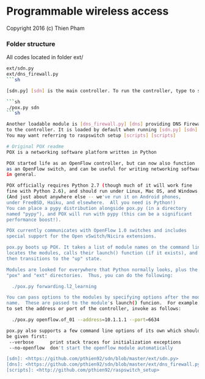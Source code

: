# Programmable wireless access

Copyright 2016 (c) Thien Pham

### Folder structure
All codes located in folder ext/

```sh
ext/sdn.py
ext/dns_firewall.py
```sh

[sdn.py] [sdn] is the main controller. To run the controller, type to shell:

```sh
./pox.py sdn
```sh

Another loadable module is [dns_firewall.py] [dns] providing DNS Firewall service 
to the controller. It is loaded by default when running [sdn.py] [sdn]
You may want referring to raspswitch setup [scripts] [scripts]

# Original POX readme 
POX is a networking software platform written in Python

POX started life as an OpenFlow controller, but can now also function
as an OpenFlow switch, and can be useful for writing networking software
in general.

POX officially requires Python 2.7 (though much of it will work fine
fine with Python 2.6), and should run under Linux, Mac OS, and Windows.
(And just about anywhere else -- we've run it on Android phones,
under FreeBSD, Haiku, and elsewhere.  All you need is Python!)
You can place a pypy distribution alongside pox.py (in a directory
named "pypy"), and POX will run with pypy (this can be a significant
performance boost!).

POX currently communicates with OpenFlow 1.0 switches and includes
special support for the Open vSwitch/Nicira extensions.

pox.py boots up POX. It takes a list of module names on the command line,
locates the modules, calls their launch() function (if it exists), and
then transitions to the "up" state.

Modules are looked for everywhere that Python normally looks, plus the
"pox" and "ext" directories.  Thus, you can do the following:

  ./pox.py forwarding.l2_learning

You can pass options to the modules by specifying options after the module
name.  These are passed to the module's launch() funcion.  For example,
to set the address or port of the controller, invoke as follows:

  ./pox.py openflow.of_01 --address=10.1.1.1 --port=6634

pox.py also supports a few command line options of its own which should
be given first:
 --verbose      print stack traces for initialization exceptions
 --no-openflow  don't start the openflow module automatically

[sdn]: <https://github.com/pthien92/sdn/blob/master/ext/sdn.py>
[dns]: <https://github.com/pthien92/sdn/blob/master/ext/dns_firewall.py>
[scripts]: <http://github.com/pthien92/raspswitch_setup>